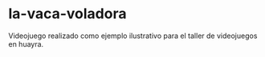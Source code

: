 la-vaca-voladora
================

Videojuego realizado como ejemplo ilustrativo para el taller de videojuegos en huayra.
